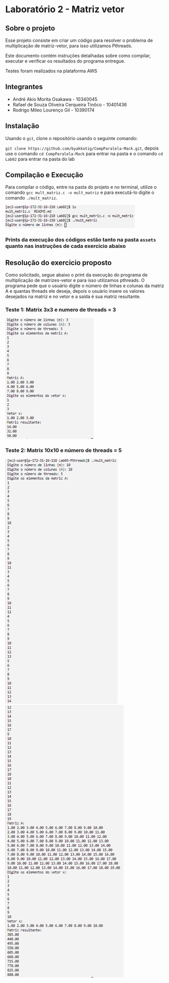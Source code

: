 # Laboratório 2 - Matriz vetor

## Sobre o projeto

Esse projeto consiste em criar um código para resolver o problema de multiplicação de matriz-vetor, para isso utilizamos Pthreads.

Este documento contém instruções detalhadas sobre como compilar, executar e verificar os resultados do programa entregue.

Testes foram realizados na plataforma AWS

## Integrantes

- André Akio Morita Osakawa - 10340045
- Rafael de Souza Oliveira Cerqueira Tinôco - 10401436
- Rodrigo Mileo Lourenço Gil - 10390174

## Instalação

Usando o `git`, clone o repositório usando o seguinte comando:

`git clone https://github.com/byakkotig/CompParalela-Mack.git`, depois use o comando `cd CompParalela-Mack` para entrar na pasta e o comando `cd Lab02` para entrar na pasta do lab

## Compilação e Execução

Para compilar o código, entre na pasta do projeto e no terminal, utilize o comando `gcc mult_matriz.c -o mult_matriz` e para executá-lo digite o comando `./mult_matriz`.

![alt](/Lab02/assets/compilacao.png)

### Prints da execução dos códigos estão tanto na pasta `assets` quanto nas instruções de cada exercicio abaixo

## Resolução do exercicio proposto

Como solicitado, segue abaixo o print da execução do programa de multiplicação de matrizes-vetor e para isso utilizamos pthreads. O programa pede que o usuário digite o número de linhas e colunas da matriz A e quantas threads ele deseja, depois o usuário insere os valores desejados na matriz e no vetor e a saída é sua matriz resultante.

### Teste 1: Matrix 3x3 e numero de threads = 3

![alt](/Lab02/assets/teste1.png)

### Teste 2: Matrix 10x10 e número de threads = 5

![alt](/Lab02/assets/teste2p1.png)
![alt](/Lab02/assets/teste2p2.png)